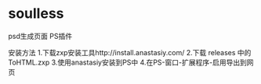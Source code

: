 # soulless
psd生成页面 PS插件

安装方法
1.下载zxp安装工具http://install.anastasiy.com/
2.下载 releases 中的ToHTML.zxp
3.使用anastasiy安装到PS中
4.在PS-窗口-扩展程序-启用导出到网页
